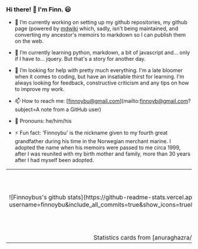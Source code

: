 ### Hi there! 👋  I'm Finn. 😃

<!--
**finnoybu/finnoybu** is a ✨ _special_ ✨ repository because its `README.md` (this file) appears on your GitHub profile.

Here are some ideas to get you started:

- 🔭 I’m currently working ...
- 🌱 I’m currently learning ...
- 👯 I’m looking to collaborate on ...
- 🤔 I’m looking for help with ...
- 💬 Ask me about ...
- 📫 How to reach me: ...
- 😃 Pronouns: ...
- ⚡ Fun fact: ...
-->

- 🔭 I’m currently working on setting up my github repositories, my github page (powered by [mdwiki](mdwiki.info) which, sadly, isn't being maintained, and converting my ancestor's memoirs to markdown so I can publish them on the web.

- 🌱 I’m currently learning python, markdown, a bit of javascript and... only if I have to... jquery.  But that's a story for another day.

- 🤔 I’m looking for help with pretty much everything.  I'm a late bloomer when it comes to coding, but have an insatiable thirst for learning.  I'm always looking for feedback, constructive criticism and any tips on how to improve my work.

- 📫 How to reach me: [finnoybu@gmail.com](mailto:finnoyb@gmail.com?subject=A note from a GitHub user)

- 👴 Pronouns: he/him/his

- ⚡ Fun fact: 'Finnoybu' is the nickname given to my fourth great grandfather during his time in the Norwegian merchant marine.  I adopted the name when his memoirs were passed to me circa 1999, after I was reunited with my birth mother and family, more than 30 years after I had myself been adopted.

<table>
	<tr>
    	<td rowspan="2">![Finnoybus's github stats](https://github-readme-stats.vercel.app/api?username=finnoybu&include_all_commits=true&show_icons=true&line_height=36)</td>
    	<td>[![Readme Card](https://github-readme-stats.vercel.app/api/pin/?username=finnoybu&repo=finnoybu)](https://github.com/finnoybu/finnoybu)</td>
    	<td>[![Readme Card](https://github-readme-stats.vercel.app/api/pin/?username=finnoybu&repo=finnoybu.github.io)](https://github.com/finnoybu/finnoybu.github.io)</td>
    </tr>
	<tr>
    	<td>[![Readme Card](https://github-readme-stats.vercel.app/api/pin/?username=finnoybu&repo=memoirs)](https://github.com/finnoybu/memoirs)</td>
    	<td>[![Readme Card](https://github-readme-stats.vercel.app/api/pin/?username=finnoybu&repo=dfir)](https://github.com/finnoybu/dfir)</td>
    </tr>
	<tr>
    	<td colspan="3" align="center">Statistics cards from [anuraghazra/github-readme-stats](https://github.com/anuraghazra/github-readme-stats)
</td>
    </tr>
</table>